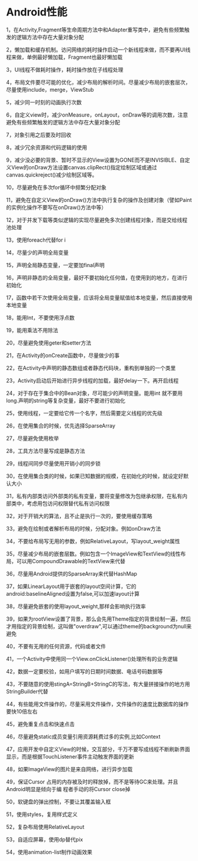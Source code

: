 # Android性能

1，在Activity,Fragment等生命周期方法中和Adapter重写类中，避免有些频繁触发的逻辑方法中存在大量对象分配

2，懒加载和缓存机制。访问网络的耗时操作启动一个新线程来做，而不要再UI线程来做，单例最好懒加载，Fragment也最好懒加载

3，UI线程不做耗时操作，耗时操作放在子线程处理

4，布局文件要尽可能的优化，减少布局的解析时间。尽量减少布局的嵌套层次，尽量使用include，merge，ViewStub

5，减少同一时刻的动画执行次数

6，自定义view时，减少onMeasure，onLayout，onDraw等的调用次数，注意避免有些频繁触发的逻辑方法中存在大量对象分配

7，对象引用之后要及时回收

8，减少冗余资源和代码逻辑的使用

9，减少没必要的背景、暂时不显示的View设置为GONE而不是INVISIBLE、自定义View的onDraw方法设置canvas.clipRect()指定绘制区域或通过canvas.quickreject()减少绘制区域等。

10，尽量避免在多次for循环中频繁分配对象

11，避免在自定义View的onDraw()方法中执行复杂的操作及创建对象（譬如Paint的实例化操作不要写在onDraw()方法中等）

12，对于并发下载等类似逻辑的实现尽量避免多次创建线程对象，而是交给线程池处理

13，使用foreach代替for i

14，尽量少的声明全局变量

15，声明全局静态变量，一定要加final声明

16，声明非静态的全局变量，最好不要初始化任何值，在使用到的地方，在进行初始化

17，函数中若干次使用全局变量，应该将全局变量赋值给本地变量，然后直接使用本地变量

18，能用Int，不要使用浮点数

19，能用乘法不用除法

20，尽量避免使用geter和setter方法

21，在Activity的onCreate函数中，尽量做少的事

22，在Activity中声明的静态数组或者静态代码块，重构到单独的一个类里

23，Activity启动后开始进行异步线程的加载，最好delay一下。再开启线程

24，对于存在于集合中的Bean对象，尽可能少的声明变量。能用int 就不要用long.声明的string等复杂变量，最好不要进行初始化

25，使用线程，一定要给它传一个名字，然后需要定义线程的优先级

26，在使用集合的时候，优先选择SparseArray

27，尽量避免使用枚举

28，工具方法尽量写成是静态方法

29，线程间同步尽量使用开销小的同步锁

30，在使用集合类的时候，如果已知数据的规模，在初始化的时候，就设定好默认大小

31，私有内部类访问外部类的私有变量，要将变量修改为包继承权限，在私有内部类中，考虑用包访问权限替代私有访问权限

32，对于开销大的算法，且不止是执行一次的，要使用缓存策略

33，避免在绘制或者解析布局的时候，分配对象。例如onDraw方法

34，不要给布局写无用的参数，例如RelativeLayout，写layout_weight属性

35，尽量减少布局的嵌套层数。例如包含一个ImageView和TextView的线性布局，可以用CompoundDrawable的TextView来代替

36，尽量用Android提供的SparseArray来代替HashMap

37，如果LinearLayout用于嵌套的layout空间计算，它的android:baselineAligned设置为false,可以加速layout计算

38，尽量避免嵌套的使用layout_weight,那样会影响执行效率

39，如果为rootView设置了背景，那么会先用Theme指定的背景绘制一遍，然后才用指定的背景绘制，这叫做"overdraw",可以通过theme的background为null来避免

40，不要有无用的任何资源，代码或者文件

41，一个Activity中使用同一个View.onClickListener()处理所有的业务逻辑

42，数据一定要校验，如用户填写的日期时间数据、电话号码数据等

43，不要随意的使用stingA=StringB+StringC的写法，有大量拼接操作的地方用StringBuilder代替

44，有些能用文件操作的，尽量采用文件操作，文件操作的速度比数据库的操作要快10倍左右

45，避免重复点击和快速点击

46，尽量避免static成员变量引用资源耗费过多的实例,比如Context

47，应用开发中自定义View的时候，交互部分，千万不要写成线程不断刷新界面显示，而是根据TouchListener事件主动触发界面的更新

48，如果ImageView的图片是来自网络，进行异步加载

49，保证Cursor 占用的内存被及时的释放掉，而不是等待GC来处理。并且 Android明显是倾向于编 程者手动的将Cursor close掉

50，软键盘的弹出控制，不要让其覆盖输入框

51，使用styles，复用样式定义

52，复杂布局使用RelativeLayout

53，自适应屏幕，使用dp替代pix

54，使用animation-list制作动画效果